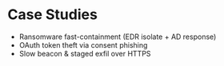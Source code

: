 # Case Studies

- Ransomware fast-containment (EDR isolate + AD response)
- OAuth token theft via consent phishing
- Slow beacon & staged exfil over HTTPS

